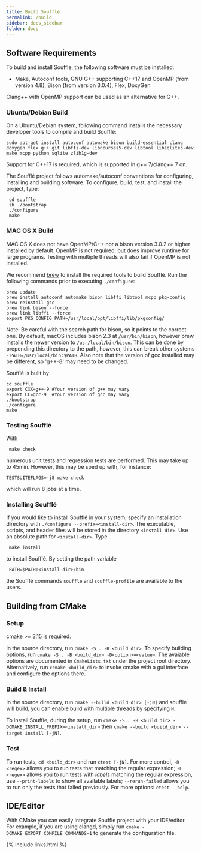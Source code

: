 ```yaml
---
title: Build Soufflé
permalink: /build
sidebar: docs_sidebar
folder: docs
---
```


## Software Requirements

To build and install Souffle, the following software must be installed:

* Make, Autoconf tools, GNU G++ supporting C++17 and OpenMP (from version 4.8), Bison (from version 3.0.4), Flex, DoxyGen

Clang++ with OpenMP support can be used as an alternative for G++.

### Ubuntu/Debian Build

On a Ubuntu/Debian system, following command installs the necessary developer tools to compile and build Soufflé:

```
sudo apt-get install autoconf automake bison build-essential clang doxygen flex g++ git libffi-dev libncurses5-dev libtool libsqlite3-dev make mcpp python sqlite zlib1g-dev
```

Support for C++17 is required, which is supported in g++ 7/clang++ 7 on.

The Soufflé project follows automake/autoconf conventions for configuring, installing and building software. To configure, build, test, and install the project, type:
```
 cd souffle
 sh ./bootstrap
 ./configure
 make
```


### MAC OS X Build

MAC OS X does not have OpenMP/C++ nor a bison version 3.0.2 or higher installed by default. OpenMP is not required, but does improve runtime for large programs. Testing with multiple threads will also fail if OpenMP is not installed.

We recommend [brew](http://brew.sh) to install the required tools to build Soufflé. Run the following commands prior to executing `./configure`:
```
brew update
brew install autoconf automake bison libffi libtool mcpp pkg-config
brew reinstall gcc
brew link bison --force
brew link libffi --force
export PKG_CONFIG_PATH=/usr/local/opt/libffi/lib/pkgconfig/
```

Note: Be careful with the search path for bison, so it points to the correct one. By default, macOS includes bison 2.3 at `/usr/bin/bison`, however brew installs the newer version to `/usr/local/bin/bison`. This can be done by prepending this directory to the path, however, this can break other systems - `PATH=/usr/local/bin:$PATH`. Also note that the version of gcc installed may be different, so 'g++-8' may need to be changed.

Soufflé is built by 

```
cd souffle
export CXX=g++-9 #Your version of g++ may vary
export CC=gcc-9  #Your version of gcc may vary
./bootstrap
./configure
make
```

### Testing Soufflé

With 
```
 make check
```
numerous unit tests and regression tests are performed. This may take up to 45min.
However, this may be sped up with, for instance:
```
TESTSUITEFLAGS=-j8 make check
```
which will run 8 jobs at a time.

### Installing Soufflé

If you would like to install Soufflé in your system, specify an installation directory with `./configure --prefix=<install-dir>`. The executable, scripts, and header files will be stored in the directory ```<install-dir>```. Use an absolute path for ```<install-dir>```. Type 
```
 make install
```
to install Soufflé. By setting the path variable 
```
 PATH=$PATH:<install-dir>/bin
``` 
the Soufflé commands ```souffle``` and ```souffle-profile``` are available to the users.

## Building from CMake

### Setup
cmake >= 3.15 is required.

In the source directory, run `cmake -S . -B <build_dir>`.
To specify building options, run `cmake -S . -B <build_dir> -D<option>=<value>`.
The avaiable options are documented in `CmakeLists.txt` under the project root directory.
Alternatively, run `ccmake <build_dir>` to invoke cmake with a gui interface and configure the options there.

### Build & Install
In the source directory, run `cmake --build <build_dir> [-jN]` and souffle will build, you can enable
build with multiple threads by specifying `N`.

To install Souffle, during the setup, run `cmake -S . -B <build_dir> -DCMAKE_INSTALL_PREFIX=<install_dir>` then
`cmake --build <build_dir> --target install [-jN]`.

### Test
To run tests, `cd <build_dir>` and run `ctest [-jN]`.
For more control, `-R <regex>` allows you to run tests that matching the regular expression;
`-L <regex>` allows you to run tests with _labels_ matching the regular expression, use `--print-labels` to show all available labels;
`--rerun-failed` allows you to run only the tests that failed previously.
For more options: `ctest --help`.

## IDE/Editor
With CMake you can easily integrate Souffle project with your IDE/editor.
For example, if you are using clangd, simply run `cmake -DCMAKE_EXPORT_COMPILE_COMMANDS=1` to generate the configuration file.



{% include links.html %}

